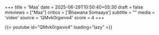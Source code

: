 +++
title = 'Maa'
date = 2025-06-29T10:50:40+05:30
draft = false
mreviews = ["Maa"]
critics = ['Bhawana Somaaya']
subtitle = ""
media = 'video'
source = 'QMvk0rgwvo4'
score = 4
+++

{{< youtube id="QMvk0rgwvo4" loading="lazy" >}}
